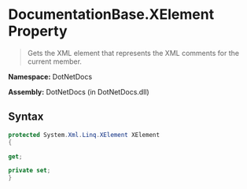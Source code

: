 # DocumentationBase.XElement Property
> Gets the XML element that represents the XML comments for the current member.

**Namespace:** DotNetDocs

**Assembly:** DotNetDocs (in DotNetDocs.dll)
## Syntax
```csharp
protected System.Xml.Linq.XElement XElement
{

get;

private set;
}
```
